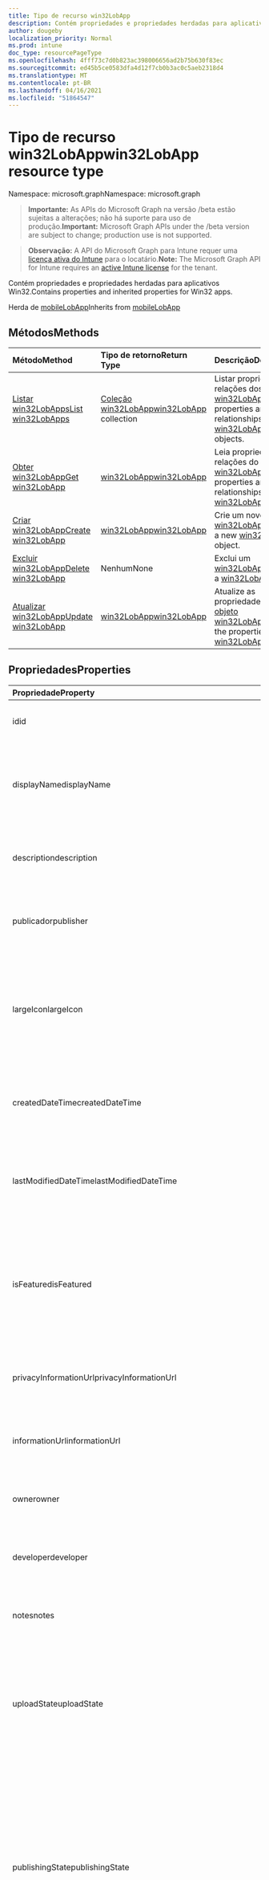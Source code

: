 ```yaml
---
title: Tipo de recurso win32LobApp
description: Contém propriedades e propriedades herdadas para aplicativos Win32.
author: dougeby
localization_priority: Normal
ms.prod: intune
doc_type: resourcePageType
ms.openlocfilehash: 4fff73c7d0b823ac398006656ad2b75b630f83ec
ms.sourcegitcommit: ed45b5ce0583dfa4d12f7cb0b3ac0c5aeb2318d4
ms.translationtype: MT
ms.contentlocale: pt-BR
ms.lasthandoff: 04/16/2021
ms.locfileid: "51864547"
---
```

# <a name="win32lobapp-resource-type"></a><span data-ttu-id="476ad-103">Tipo de recurso win32LobApp</span><span class="sxs-lookup"><span data-stu-id="476ad-103">win32LobApp resource type</span></span>

<span data-ttu-id="476ad-104">Namespace: microsoft.graph</span><span class="sxs-lookup"><span data-stu-id="476ad-104">Namespace: microsoft.graph</span></span>

> <span data-ttu-id="476ad-105">**Importante:** As APIs do Microsoft Graph na versão /beta estão sujeitas a alterações; não há suporte para uso de produção.</span><span class="sxs-lookup"><span data-stu-id="476ad-105">**Important:** Microsoft Graph APIs under the /beta version are subject to change; production use is not supported.</span></span>

> <span data-ttu-id="476ad-106">**Observação:** A API do Microsoft Graph para Intune requer uma [licença ativa do Intune](https://go.microsoft.com/fwlink/?linkid=839381) para o locatário.</span><span class="sxs-lookup"><span data-stu-id="476ad-106">**Note:** The Microsoft Graph API for Intune requires an [active Intune license](https://go.microsoft.com/fwlink/?linkid=839381) for the tenant.</span></span>

<span data-ttu-id="476ad-107">Contém propriedades e propriedades herdadas para aplicativos Win32.</span><span class="sxs-lookup"><span data-stu-id="476ad-107">Contains properties and inherited properties for Win32 apps.</span></span>


<span data-ttu-id="476ad-108">Herda de [mobileLobApp](../resources/intune-apps-mobilelobapp.md)</span><span class="sxs-lookup"><span data-stu-id="476ad-108">Inherits from [mobileLobApp](../resources/intune-apps-mobilelobapp.md)</span></span>

## <a name="methods"></a><span data-ttu-id="476ad-109">Métodos</span><span class="sxs-lookup"><span data-stu-id="476ad-109">Methods</span></span>
|<span data-ttu-id="476ad-110">Método</span><span class="sxs-lookup"><span data-stu-id="476ad-110">Method</span></span>|<span data-ttu-id="476ad-111">Tipo de retorno</span><span class="sxs-lookup"><span data-stu-id="476ad-111">Return Type</span></span>|<span data-ttu-id="476ad-112">Descrição</span><span class="sxs-lookup"><span data-stu-id="476ad-112">Description</span></span>|
|:---|:---|:---|
|[<span data-ttu-id="476ad-113">Listar win32LobApps</span><span class="sxs-lookup"><span data-stu-id="476ad-113">List win32LobApps</span></span>](../api/intune-apps-win32lobapp-list.md)|<span data-ttu-id="476ad-114">[Coleção win32LobApp](../resources/intune-apps-win32lobapp.md)</span><span class="sxs-lookup"><span data-stu-id="476ad-114">[win32LobApp](../resources/intune-apps-win32lobapp.md) collection</span></span>|<span data-ttu-id="476ad-115">Listar propriedades e relações dos [objetos win32LobApp.](../resources/intune-apps-win32lobapp.md)</span><span class="sxs-lookup"><span data-stu-id="476ad-115">List properties and relationships of the [win32LobApp](../resources/intune-apps-win32lobapp.md) objects.</span></span>|
|[<span data-ttu-id="476ad-116">Obter win32LobApp</span><span class="sxs-lookup"><span data-stu-id="476ad-116">Get win32LobApp</span></span>](../api/intune-apps-win32lobapp-get.md)|[<span data-ttu-id="476ad-117">win32LobApp</span><span class="sxs-lookup"><span data-stu-id="476ad-117">win32LobApp</span></span>](../resources/intune-apps-win32lobapp.md)|<span data-ttu-id="476ad-118">Leia propriedades e relações do [objeto win32LobApp.](../resources/intune-apps-win32lobapp.md)</span><span class="sxs-lookup"><span data-stu-id="476ad-118">Read properties and relationships of the [win32LobApp](../resources/intune-apps-win32lobapp.md) object.</span></span>|
|[<span data-ttu-id="476ad-119">Criar win32LobApp</span><span class="sxs-lookup"><span data-stu-id="476ad-119">Create win32LobApp</span></span>](../api/intune-apps-win32lobapp-create.md)|[<span data-ttu-id="476ad-120">win32LobApp</span><span class="sxs-lookup"><span data-stu-id="476ad-120">win32LobApp</span></span>](../resources/intune-apps-win32lobapp.md)|<span data-ttu-id="476ad-121">Crie um novo [objeto win32LobApp.](../resources/intune-apps-win32lobapp.md)</span><span class="sxs-lookup"><span data-stu-id="476ad-121">Create a new [win32LobApp](../resources/intune-apps-win32lobapp.md) object.</span></span>|
|[<span data-ttu-id="476ad-122">Excluir win32LobApp</span><span class="sxs-lookup"><span data-stu-id="476ad-122">Delete win32LobApp</span></span>](../api/intune-apps-win32lobapp-delete.md)|<span data-ttu-id="476ad-123">Nenhum</span><span class="sxs-lookup"><span data-stu-id="476ad-123">None</span></span>|<span data-ttu-id="476ad-124">Exclui um [win32LobApp](../resources/intune-apps-win32lobapp.md).</span><span class="sxs-lookup"><span data-stu-id="476ad-124">Deletes a [win32LobApp](../resources/intune-apps-win32lobapp.md).</span></span>|
|[<span data-ttu-id="476ad-125">Atualizar win32LobApp</span><span class="sxs-lookup"><span data-stu-id="476ad-125">Update win32LobApp</span></span>](../api/intune-apps-win32lobapp-update.md)|[<span data-ttu-id="476ad-126">win32LobApp</span><span class="sxs-lookup"><span data-stu-id="476ad-126">win32LobApp</span></span>](../resources/intune-apps-win32lobapp.md)|<span data-ttu-id="476ad-127">Atualize as propriedades de um [objeto win32LobApp.](../resources/intune-apps-win32lobapp.md)</span><span class="sxs-lookup"><span data-stu-id="476ad-127">Update the properties of a [win32LobApp](../resources/intune-apps-win32lobapp.md) object.</span></span>|

## <a name="properties"></a><span data-ttu-id="476ad-128">Propriedades</span><span class="sxs-lookup"><span data-stu-id="476ad-128">Properties</span></span>
|<span data-ttu-id="476ad-129">Propriedade</span><span class="sxs-lookup"><span data-stu-id="476ad-129">Property</span></span>|<span data-ttu-id="476ad-130">Tipo</span><span class="sxs-lookup"><span data-stu-id="476ad-130">Type</span></span>|<span data-ttu-id="476ad-131">Descrição</span><span class="sxs-lookup"><span data-stu-id="476ad-131">Description</span></span>|
|:---|:---|:---|
|<span data-ttu-id="476ad-132">id</span><span class="sxs-lookup"><span data-stu-id="476ad-132">id</span></span>|<span data-ttu-id="476ad-133">Cadeia de caracteres</span><span class="sxs-lookup"><span data-stu-id="476ad-133">String</span></span>|<span data-ttu-id="476ad-134">Chave da entidade.</span><span class="sxs-lookup"><span data-stu-id="476ad-134">Key of the entity.</span></span> <span data-ttu-id="476ad-135">Herdado de [mobileApp](../resources/intune-shared-mobileapp.md)</span><span class="sxs-lookup"><span data-stu-id="476ad-135">Inherited from [mobileApp](../resources/intune-shared-mobileapp.md)</span></span>|
|<span data-ttu-id="476ad-136">displayName</span><span class="sxs-lookup"><span data-stu-id="476ad-136">displayName</span></span>|<span data-ttu-id="476ad-137">Cadeia de caracteres</span><span class="sxs-lookup"><span data-stu-id="476ad-137">String</span></span>|<span data-ttu-id="476ad-138">O título do aplicativo importado ou definido pelo administrador.</span><span class="sxs-lookup"><span data-stu-id="476ad-138">The admin provided or imported title of the app.</span></span> <span data-ttu-id="476ad-139">Herdado de [mobileApp](../resources/intune-shared-mobileapp.md)</span><span class="sxs-lookup"><span data-stu-id="476ad-139">Inherited from [mobileApp](../resources/intune-shared-mobileapp.md)</span></span>|
|<span data-ttu-id="476ad-140">description</span><span class="sxs-lookup"><span data-stu-id="476ad-140">description</span></span>|<span data-ttu-id="476ad-141">Cadeia de caracteres</span><span class="sxs-lookup"><span data-stu-id="476ad-141">String</span></span>|<span data-ttu-id="476ad-142">A descrição do aplicativo.</span><span class="sxs-lookup"><span data-stu-id="476ad-142">The description of the app.</span></span> <span data-ttu-id="476ad-143">Herdado de [mobileApp](../resources/intune-shared-mobileapp.md)</span><span class="sxs-lookup"><span data-stu-id="476ad-143">Inherited from [mobileApp](../resources/intune-shared-mobileapp.md)</span></span>|
|<span data-ttu-id="476ad-144">publicador</span><span class="sxs-lookup"><span data-stu-id="476ad-144">publisher</span></span>|<span data-ttu-id="476ad-145">String</span><span class="sxs-lookup"><span data-stu-id="476ad-145">String</span></span>|<span data-ttu-id="476ad-146">O publicador do aplicativo.</span><span class="sxs-lookup"><span data-stu-id="476ad-146">The publisher of the app.</span></span> <span data-ttu-id="476ad-147">Herdado de [mobileApp](../resources/intune-shared-mobileapp.md)</span><span class="sxs-lookup"><span data-stu-id="476ad-147">Inherited from [mobileApp](../resources/intune-shared-mobileapp.md)</span></span>|
|<span data-ttu-id="476ad-148">largeIcon</span><span class="sxs-lookup"><span data-stu-id="476ad-148">largeIcon</span></span>|[<span data-ttu-id="476ad-149">mimeContent</span><span class="sxs-lookup"><span data-stu-id="476ad-149">mimeContent</span></span>](../resources/intune-shared-mimecontent.md)|<span data-ttu-id="476ad-150">O ícone grande, a ser exibido nos detalhes do aplicativo e usado para o carregamento do ícone.</span><span class="sxs-lookup"><span data-stu-id="476ad-150">The large icon, to be displayed in the app details and used for upload of the icon.</span></span> <span data-ttu-id="476ad-151">Herdado de [mobileApp](../resources/intune-shared-mobileapp.md)</span><span class="sxs-lookup"><span data-stu-id="476ad-151">Inherited from [mobileApp](../resources/intune-shared-mobileapp.md)</span></span>|
|<span data-ttu-id="476ad-152">createdDateTime</span><span class="sxs-lookup"><span data-stu-id="476ad-152">createdDateTime</span></span>|<span data-ttu-id="476ad-153">DateTimeOffset</span><span class="sxs-lookup"><span data-stu-id="476ad-153">DateTimeOffset</span></span>|<span data-ttu-id="476ad-154">A data e a hora da criação do aplicativo.</span><span class="sxs-lookup"><span data-stu-id="476ad-154">The date and time the app was created.</span></span> <span data-ttu-id="476ad-155">Herdado de [mobileApp](../resources/intune-shared-mobileapp.md)</span><span class="sxs-lookup"><span data-stu-id="476ad-155">Inherited from [mobileApp](../resources/intune-shared-mobileapp.md)</span></span>|
|<span data-ttu-id="476ad-156">lastModifiedDateTime</span><span class="sxs-lookup"><span data-stu-id="476ad-156">lastModifiedDateTime</span></span>|<span data-ttu-id="476ad-157">DateTimeOffset</span><span class="sxs-lookup"><span data-stu-id="476ad-157">DateTimeOffset</span></span>|<span data-ttu-id="476ad-158">A data e a hora que o aplicativo foi modificado pela última vez.</span><span class="sxs-lookup"><span data-stu-id="476ad-158">The date and time the app was last modified.</span></span> <span data-ttu-id="476ad-159">Herdado de [mobileApp](../resources/intune-shared-mobileapp.md)</span><span class="sxs-lookup"><span data-stu-id="476ad-159">Inherited from [mobileApp](../resources/intune-shared-mobileapp.md)</span></span>|
|<span data-ttu-id="476ad-160">isFeatured</span><span class="sxs-lookup"><span data-stu-id="476ad-160">isFeatured</span></span>|<span data-ttu-id="476ad-161">Boolean</span><span class="sxs-lookup"><span data-stu-id="476ad-161">Boolean</span></span>|<span data-ttu-id="476ad-162">O valor que indica se o aplicativo está marcado como em destaque pelo administrador. Herdado de [mobileApp](../resources/intune-shared-mobileapp.md)</span><span class="sxs-lookup"><span data-stu-id="476ad-162">The value indicating whether the app is marked as featured by the admin. Inherited from [mobileApp](../resources/intune-shared-mobileapp.md)</span></span>|
|<span data-ttu-id="476ad-163">privacyInformationUrl</span><span class="sxs-lookup"><span data-stu-id="476ad-163">privacyInformationUrl</span></span>|<span data-ttu-id="476ad-164">String</span><span class="sxs-lookup"><span data-stu-id="476ad-164">String</span></span>|<span data-ttu-id="476ad-165">A URL da declaração de privacidade.</span><span class="sxs-lookup"><span data-stu-id="476ad-165">The privacy statement Url.</span></span> <span data-ttu-id="476ad-166">Herdado de [mobileApp](../resources/intune-shared-mobileapp.md)</span><span class="sxs-lookup"><span data-stu-id="476ad-166">Inherited from [mobileApp](../resources/intune-shared-mobileapp.md)</span></span>|
|<span data-ttu-id="476ad-167">informationUrl</span><span class="sxs-lookup"><span data-stu-id="476ad-167">informationUrl</span></span>|<span data-ttu-id="476ad-168">String</span><span class="sxs-lookup"><span data-stu-id="476ad-168">String</span></span>|<span data-ttu-id="476ad-169">A URL de informações adicionais.</span><span class="sxs-lookup"><span data-stu-id="476ad-169">The more information Url.</span></span> <span data-ttu-id="476ad-170">Herdado de [mobileApp](../resources/intune-shared-mobileapp.md)</span><span class="sxs-lookup"><span data-stu-id="476ad-170">Inherited from [mobileApp](../resources/intune-shared-mobileapp.md)</span></span>|
|<span data-ttu-id="476ad-171">owner</span><span class="sxs-lookup"><span data-stu-id="476ad-171">owner</span></span>|<span data-ttu-id="476ad-172">Cadeia de caracteres</span><span class="sxs-lookup"><span data-stu-id="476ad-172">String</span></span>|<span data-ttu-id="476ad-173">O proprietário do conteúdo.</span><span class="sxs-lookup"><span data-stu-id="476ad-173">The owner of the app.</span></span> <span data-ttu-id="476ad-174">Herdado de [mobileApp](../resources/intune-shared-mobileapp.md)</span><span class="sxs-lookup"><span data-stu-id="476ad-174">Inherited from [mobileApp](../resources/intune-shared-mobileapp.md)</span></span>|
|<span data-ttu-id="476ad-175">developer</span><span class="sxs-lookup"><span data-stu-id="476ad-175">developer</span></span>|<span data-ttu-id="476ad-176">String</span><span class="sxs-lookup"><span data-stu-id="476ad-176">String</span></span>|<span data-ttu-id="476ad-177">O desenvolvedor do aplicativo.</span><span class="sxs-lookup"><span data-stu-id="476ad-177">The developer of the app.</span></span> <span data-ttu-id="476ad-178">Herdado de [mobileApp](../resources/intune-shared-mobileapp.md)</span><span class="sxs-lookup"><span data-stu-id="476ad-178">Inherited from [mobileApp](../resources/intune-shared-mobileapp.md)</span></span>|
|<span data-ttu-id="476ad-179">notes</span><span class="sxs-lookup"><span data-stu-id="476ad-179">notes</span></span>|<span data-ttu-id="476ad-180">String</span><span class="sxs-lookup"><span data-stu-id="476ad-180">String</span></span>|<span data-ttu-id="476ad-181">Anotações do aplicativo.</span><span class="sxs-lookup"><span data-stu-id="476ad-181">Notes for the app.</span></span> <span data-ttu-id="476ad-182">Herdado de [mobileApp](../resources/intune-shared-mobileapp.md)</span><span class="sxs-lookup"><span data-stu-id="476ad-182">Inherited from [mobileApp](../resources/intune-shared-mobileapp.md)</span></span>|
|<span data-ttu-id="476ad-183">uploadState</span><span class="sxs-lookup"><span data-stu-id="476ad-183">uploadState</span></span>|<span data-ttu-id="476ad-184">Int32</span><span class="sxs-lookup"><span data-stu-id="476ad-184">Int32</span></span>|<span data-ttu-id="476ad-185">O estado de carregamento.</span><span class="sxs-lookup"><span data-stu-id="476ad-185">The upload state.</span></span> <span data-ttu-id="476ad-186">Os valores possíveis são: 0 - `Not Ready` , 1 - `Ready` , 2 - `Processing` .</span><span class="sxs-lookup"><span data-stu-id="476ad-186">Possible values are: 0 - `Not Ready`, 1 - `Ready`, 2 - `Processing`.</span></span> <span data-ttu-id="476ad-187">Herdado de [mobileApp](../resources/intune-shared-mobileapp.md)</span><span class="sxs-lookup"><span data-stu-id="476ad-187">Inherited from [mobileApp](../resources/intune-shared-mobileapp.md)</span></span>|
|<span data-ttu-id="476ad-188">publishingState</span><span class="sxs-lookup"><span data-stu-id="476ad-188">publishingState</span></span>|[<span data-ttu-id="476ad-189">mobileAppPublishingState</span><span class="sxs-lookup"><span data-stu-id="476ad-189">mobileAppPublishingState</span></span>](../resources/intune-apps-mobileapppublishingstate.md)|<span data-ttu-id="476ad-190">O estado de publicação do aplicativo.</span><span class="sxs-lookup"><span data-stu-id="476ad-190">The publishing state for the app.</span></span> <span data-ttu-id="476ad-191">O aplicativo não pode ser assinado, a menos que ele seja publicado.</span><span class="sxs-lookup"><span data-stu-id="476ad-191">The app cannot be assigned unless the app is published.</span></span> <span data-ttu-id="476ad-192">Herdado de [mobileApp](../resources/intune-shared-mobileapp.md).</span><span class="sxs-lookup"><span data-stu-id="476ad-192">Inherited from [mobileApp](../resources/intune-shared-mobileapp.md).</span></span> <span data-ttu-id="476ad-193">Os valores possíveis são: `notPublished`, `processing`, `published`.</span><span class="sxs-lookup"><span data-stu-id="476ad-193">Possible values are: `notPublished`, `processing`, `published`.</span></span>|
|<span data-ttu-id="476ad-194">isAssigned</span><span class="sxs-lookup"><span data-stu-id="476ad-194">isAssigned</span></span>|<span data-ttu-id="476ad-195">Boolean</span><span class="sxs-lookup"><span data-stu-id="476ad-195">Boolean</span></span>|<span data-ttu-id="476ad-196">O valor que indica se o aplicativo é atribuído a pelo menos um grupo.</span><span class="sxs-lookup"><span data-stu-id="476ad-196">The value indicating whether the app is assigned to at least one group.</span></span> <span data-ttu-id="476ad-197">Herdado de [mobileApp](../resources/intune-shared-mobileapp.md)</span><span class="sxs-lookup"><span data-stu-id="476ad-197">Inherited from [mobileApp](../resources/intune-shared-mobileapp.md)</span></span>|
|<span data-ttu-id="476ad-198">roleScopeTagIds</span><span class="sxs-lookup"><span data-stu-id="476ad-198">roleScopeTagIds</span></span>|<span data-ttu-id="476ad-199">Coleção String</span><span class="sxs-lookup"><span data-stu-id="476ad-199">String collection</span></span>|<span data-ttu-id="476ad-200">Lista de ids de marca de escopo para este aplicativo móvel.</span><span class="sxs-lookup"><span data-stu-id="476ad-200">List of scope tag ids for this mobile app.</span></span> <span data-ttu-id="476ad-201">Herdado de [mobileApp](../resources/intune-shared-mobileapp.md)</span><span class="sxs-lookup"><span data-stu-id="476ad-201">Inherited from [mobileApp](../resources/intune-shared-mobileapp.md)</span></span>|
|<span data-ttu-id="476ad-202">dependentAppCount</span><span class="sxs-lookup"><span data-stu-id="476ad-202">dependentAppCount</span></span>|<span data-ttu-id="476ad-203">Int32</span><span class="sxs-lookup"><span data-stu-id="476ad-203">Int32</span></span>|<span data-ttu-id="476ad-204">O número total de dependências que o aplicativo filho tem.</span><span class="sxs-lookup"><span data-stu-id="476ad-204">The total number of dependencies the child app has.</span></span> <span data-ttu-id="476ad-205">Herdado de [mobileApp](../resources/intune-shared-mobileapp.md)</span><span class="sxs-lookup"><span data-stu-id="476ad-205">Inherited from [mobileApp](../resources/intune-shared-mobileapp.md)</span></span>|
|<span data-ttu-id="476ad-206">supersedingAppCount</span><span class="sxs-lookup"><span data-stu-id="476ad-206">supersedingAppCount</span></span>|<span data-ttu-id="476ad-207">Int32</span><span class="sxs-lookup"><span data-stu-id="476ad-207">Int32</span></span>|<span data-ttu-id="476ad-208">O número total de aplicativos que esse aplicativo sobressede direta ou indiretamente.</span><span class="sxs-lookup"><span data-stu-id="476ad-208">The total number of apps this app directly or indirectly supersedes.</span></span> <span data-ttu-id="476ad-209">Herdado de [mobileApp](../resources/intune-shared-mobileapp.md)</span><span class="sxs-lookup"><span data-stu-id="476ad-209">Inherited from [mobileApp](../resources/intune-shared-mobileapp.md)</span></span>|
|<span data-ttu-id="476ad-210">supersededAppCount</span><span class="sxs-lookup"><span data-stu-id="476ad-210">supersededAppCount</span></span>|<span data-ttu-id="476ad-211">Int32</span><span class="sxs-lookup"><span data-stu-id="476ad-211">Int32</span></span>|<span data-ttu-id="476ad-212">O número total de aplicativos pelos quais esse aplicativo é, direta ou indiretamente, é suplido.</span><span class="sxs-lookup"><span data-stu-id="476ad-212">The total number of apps this app is directly or indirectly superseded by.</span></span> <span data-ttu-id="476ad-213">Herdado de [mobileApp](../resources/intune-shared-mobileapp.md)</span><span class="sxs-lookup"><span data-stu-id="476ad-213">Inherited from [mobileApp](../resources/intune-shared-mobileapp.md)</span></span>|
|<span data-ttu-id="476ad-214">committedContentVersion</span><span class="sxs-lookup"><span data-stu-id="476ad-214">committedContentVersion</span></span>|<span data-ttu-id="476ad-215">String</span><span class="sxs-lookup"><span data-stu-id="476ad-215">String</span></span>|<span data-ttu-id="476ad-216">A versão do conteúdo interno confirmado.</span><span class="sxs-lookup"><span data-stu-id="476ad-216">The internal committed content version.</span></span> <span data-ttu-id="476ad-217">Herdado de [mobileLobApp](../resources/intune-apps-mobilelobapp.md)</span><span class="sxs-lookup"><span data-stu-id="476ad-217">Inherited from [mobileLobApp](../resources/intune-apps-mobilelobapp.md)</span></span>|
|<span data-ttu-id="476ad-218">fileName</span><span class="sxs-lookup"><span data-stu-id="476ad-218">fileName</span></span>|<span data-ttu-id="476ad-219">String</span><span class="sxs-lookup"><span data-stu-id="476ad-219">String</span></span>|<span data-ttu-id="476ad-220">O nome do arquivo do aplicativo Lob principal.</span><span class="sxs-lookup"><span data-stu-id="476ad-220">The name of the main Lob application file.</span></span> <span data-ttu-id="476ad-221">Herdado de [mobileLobApp](../resources/intune-apps-mobilelobapp.md)</span><span class="sxs-lookup"><span data-stu-id="476ad-221">Inherited from [mobileLobApp](../resources/intune-apps-mobilelobapp.md)</span></span>|
|<span data-ttu-id="476ad-222">size</span><span class="sxs-lookup"><span data-stu-id="476ad-222">size</span></span>|<span data-ttu-id="476ad-223">Int64</span><span class="sxs-lookup"><span data-stu-id="476ad-223">Int64</span></span>|<span data-ttu-id="476ad-224">O tamanho total, incluindo todos os arquivos carregados.</span><span class="sxs-lookup"><span data-stu-id="476ad-224">The total size, including all uploaded files.</span></span> <span data-ttu-id="476ad-225">Herdado de [mobileLobApp](../resources/intune-apps-mobilelobapp.md)</span><span class="sxs-lookup"><span data-stu-id="476ad-225">Inherited from [mobileLobApp](../resources/intune-apps-mobilelobapp.md)</span></span>|
|<span data-ttu-id="476ad-226">installCommandLine</span><span class="sxs-lookup"><span data-stu-id="476ad-226">installCommandLine</span></span>|<span data-ttu-id="476ad-227">Cadeia de Caracteres</span><span class="sxs-lookup"><span data-stu-id="476ad-227">String</span></span>|<span data-ttu-id="476ad-228">A linha de comando para instalar este aplicativo</span><span class="sxs-lookup"><span data-stu-id="476ad-228">The command line to install this app</span></span>|
|<span data-ttu-id="476ad-229">uninstallCommandLine</span><span class="sxs-lookup"><span data-stu-id="476ad-229">uninstallCommandLine</span></span>|<span data-ttu-id="476ad-230">Cadeia de Caracteres</span><span class="sxs-lookup"><span data-stu-id="476ad-230">String</span></span>|<span data-ttu-id="476ad-231">A linha de comando para desinstalar esse aplicativo</span><span class="sxs-lookup"><span data-stu-id="476ad-231">The command line to uninstall this app</span></span>|
|<span data-ttu-id="476ad-232">applicableArchitectures</span><span class="sxs-lookup"><span data-stu-id="476ad-232">applicableArchitectures</span></span>|[<span data-ttu-id="476ad-233">windowsArchitecture</span><span class="sxs-lookup"><span data-stu-id="476ad-233">windowsArchitecture</span></span>](../resources/intune-apps-windowsarchitecture.md)|<span data-ttu-id="476ad-234">As arquiteturas do Windows nas quais este aplicativo pode ser executado.</span><span class="sxs-lookup"><span data-stu-id="476ad-234">The Windows architecture(s) for which this app can run on.</span></span> <span data-ttu-id="476ad-235">Os possíveis valores são: `none`, `x86`, `x64`, `arm`, `neutral`, `arm64`.</span><span class="sxs-lookup"><span data-stu-id="476ad-235">Possible values are: `none`, `x86`, `x64`, `arm`, `neutral`, `arm64`.</span></span>|
|<span data-ttu-id="476ad-236">minimumSupportedOperatingSystem</span><span class="sxs-lookup"><span data-stu-id="476ad-236">minimumSupportedOperatingSystem</span></span>|[<span data-ttu-id="476ad-237">windowsMinimumOperatingSystem</span><span class="sxs-lookup"><span data-stu-id="476ad-237">windowsMinimumOperatingSystem</span></span>](../resources/intune-apps-windowsminimumoperatingsystem.md)|<span data-ttu-id="476ad-238">O valor do sistema de operacional mínimo aplicável.</span><span class="sxs-lookup"><span data-stu-id="476ad-238">The value for the minimum applicable operating system.</span></span>|
|<span data-ttu-id="476ad-239">minimumFreeDiskSpaceInMB</span><span class="sxs-lookup"><span data-stu-id="476ad-239">minimumFreeDiskSpaceInMB</span></span>|<span data-ttu-id="476ad-240">Int32</span><span class="sxs-lookup"><span data-stu-id="476ad-240">Int32</span></span>|<span data-ttu-id="476ad-241">O valor do espaço em disco gratuito mínimo necessário para instalar este aplicativo.</span><span class="sxs-lookup"><span data-stu-id="476ad-241">The value for the minimum free disk space which is required to install this app.</span></span>|
|<span data-ttu-id="476ad-242">minimumMemoryInMB</span><span class="sxs-lookup"><span data-stu-id="476ad-242">minimumMemoryInMB</span></span>|<span data-ttu-id="476ad-243">Int32</span><span class="sxs-lookup"><span data-stu-id="476ad-243">Int32</span></span>|<span data-ttu-id="476ad-244">O valor da memória física mínima necessária para instalar esse aplicativo.</span><span class="sxs-lookup"><span data-stu-id="476ad-244">The value for the minimum physical memory which is required to install this app.</span></span>|
|<span data-ttu-id="476ad-245">minimumNumberOfProcessors</span><span class="sxs-lookup"><span data-stu-id="476ad-245">minimumNumberOfProcessors</span></span>|<span data-ttu-id="476ad-246">Int32</span><span class="sxs-lookup"><span data-stu-id="476ad-246">Int32</span></span>|<span data-ttu-id="476ad-247">O valor do número mínimo de processadores necessário para instalar esse aplicativo.</span><span class="sxs-lookup"><span data-stu-id="476ad-247">The value for the minimum number of processors which is required to install this app.</span></span>|
|<span data-ttu-id="476ad-248">minimumCpuSpeedInMHz</span><span class="sxs-lookup"><span data-stu-id="476ad-248">minimumCpuSpeedInMHz</span></span>|<span data-ttu-id="476ad-249">Int32</span><span class="sxs-lookup"><span data-stu-id="476ad-249">Int32</span></span>|<span data-ttu-id="476ad-250">O valor da velocidade mínima da CPU necessária para instalar este aplicativo.</span><span class="sxs-lookup"><span data-stu-id="476ad-250">The value for the minimum CPU speed which is required to install this app.</span></span>|
|<span data-ttu-id="476ad-251">detectionRules</span><span class="sxs-lookup"><span data-stu-id="476ad-251">detectionRules</span></span>|<span data-ttu-id="476ad-252">[Coleção win32LobAppDetection](../resources/intune-apps-win32lobappdetection.md)</span><span class="sxs-lookup"><span data-stu-id="476ad-252">[win32LobAppDetection](../resources/intune-apps-win32lobappdetection.md) collection</span></span>|<span data-ttu-id="476ad-253">As regras de detecção para detectar o aplicativo Win32 Line of Business (LoB).</span><span class="sxs-lookup"><span data-stu-id="476ad-253">The detection rules to detect Win32 Line of Business (LoB) app.</span></span>|
|<span data-ttu-id="476ad-254">requirementRules</span><span class="sxs-lookup"><span data-stu-id="476ad-254">requirementRules</span></span>|<span data-ttu-id="476ad-255">[coleção win32LobAppRequirement](../resources/intune-apps-win32lobapprequirement.md)</span><span class="sxs-lookup"><span data-stu-id="476ad-255">[win32LobAppRequirement](../resources/intune-apps-win32lobapprequirement.md) collection</span></span>|<span data-ttu-id="476ad-256">As regras de requisito para detectar o aplicativo Win32 Line of Business (LoB).</span><span class="sxs-lookup"><span data-stu-id="476ad-256">The requirement rules to detect Win32 Line of Business (LoB) app.</span></span>|
|<span data-ttu-id="476ad-257">rules</span><span class="sxs-lookup"><span data-stu-id="476ad-257">rules</span></span>|<span data-ttu-id="476ad-258">[Coleção win32LobAppRule](../resources/intune-apps-win32lobapprule.md)</span><span class="sxs-lookup"><span data-stu-id="476ad-258">[win32LobAppRule](../resources/intune-apps-win32lobapprule.md) collection</span></span>|<span data-ttu-id="476ad-259">As regras de detecção e requisitos para este aplicativo.</span><span class="sxs-lookup"><span data-stu-id="476ad-259">The detection and requirement rules for this app.</span></span>|
|<span data-ttu-id="476ad-260">installExperience</span><span class="sxs-lookup"><span data-stu-id="476ad-260">installExperience</span></span>|[<span data-ttu-id="476ad-261">win32LobAppInstallExperience</span><span class="sxs-lookup"><span data-stu-id="476ad-261">win32LobAppInstallExperience</span></span>](../resources/intune-apps-win32lobappinstallexperience.md)|<span data-ttu-id="476ad-262">A experiência de instalação deste aplicativo.</span><span class="sxs-lookup"><span data-stu-id="476ad-262">The install experience for this app.</span></span>|
|<span data-ttu-id="476ad-263">returnCodes</span><span class="sxs-lookup"><span data-stu-id="476ad-263">returnCodes</span></span>|<span data-ttu-id="476ad-264">[Coleção win32LobAppReturnCode](../resources/intune-apps-win32lobappreturncode.md)</span><span class="sxs-lookup"><span data-stu-id="476ad-264">[win32LobAppReturnCode](../resources/intune-apps-win32lobappreturncode.md) collection</span></span>|<span data-ttu-id="476ad-265">Os códigos de retorno para o comportamento pós-instalação.</span><span class="sxs-lookup"><span data-stu-id="476ad-265">The return codes for post installation behavior.</span></span>|
|<span data-ttu-id="476ad-266">msiInformation</span><span class="sxs-lookup"><span data-stu-id="476ad-266">msiInformation</span></span>|[<span data-ttu-id="476ad-267">win32LobAppMsiInformation</span><span class="sxs-lookup"><span data-stu-id="476ad-267">win32LobAppMsiInformation</span></span>](../resources/intune-apps-win32lobappmsiinformation.md)|<span data-ttu-id="476ad-268">O MSI detalha se esse aplicativo Win32 é um aplicativo MSI.</span><span class="sxs-lookup"><span data-stu-id="476ad-268">The MSI details if this Win32 app is an MSI app.</span></span>|
|<span data-ttu-id="476ad-269">setupFilePath</span><span class="sxs-lookup"><span data-stu-id="476ad-269">setupFilePath</span></span>|<span data-ttu-id="476ad-270">Cadeia de Caracteres</span><span class="sxs-lookup"><span data-stu-id="476ad-270">String</span></span>|<span data-ttu-id="476ad-271">O caminho relativo do arquivo de instalação no pacote Win32LobApp criptografado.</span><span class="sxs-lookup"><span data-stu-id="476ad-271">The relative path of the setup file in the encrypted Win32LobApp package.</span></span>|
|<span data-ttu-id="476ad-272">minimumSupportedWindowsRelease</span><span class="sxs-lookup"><span data-stu-id="476ad-272">minimumSupportedWindowsRelease</span></span>|<span data-ttu-id="476ad-273">Cadeia de Caracteres</span><span class="sxs-lookup"><span data-stu-id="476ad-273">String</span></span>|<span data-ttu-id="476ad-274">O valor da versão mínima com suporte do Windows.</span><span class="sxs-lookup"><span data-stu-id="476ad-274">The value for the minimum supported windows release.</span></span>|
|<span data-ttu-id="476ad-275">displayVersion</span><span class="sxs-lookup"><span data-stu-id="476ad-275">displayVersion</span></span>|<span data-ttu-id="476ad-276">Cadeia de Caracteres</span><span class="sxs-lookup"><span data-stu-id="476ad-276">String</span></span>|<span data-ttu-id="476ad-277">A versão exibida no UX deste aplicativo.</span><span class="sxs-lookup"><span data-stu-id="476ad-277">The version displayed in the UX for this app.</span></span>|

## <a name="relationships"></a><span data-ttu-id="476ad-278">Relações</span><span class="sxs-lookup"><span data-stu-id="476ad-278">Relationships</span></span>
|<span data-ttu-id="476ad-279">Relação</span><span class="sxs-lookup"><span data-stu-id="476ad-279">Relationship</span></span>|<span data-ttu-id="476ad-280">Tipo</span><span class="sxs-lookup"><span data-stu-id="476ad-280">Type</span></span>|<span data-ttu-id="476ad-281">Descrição</span><span class="sxs-lookup"><span data-stu-id="476ad-281">Description</span></span>|
|:---|:---|:---|
|<span data-ttu-id="476ad-282">categories</span><span class="sxs-lookup"><span data-stu-id="476ad-282">categories</span></span>|<span data-ttu-id="476ad-283">Coleção [mobileAppCategory](../resources/intune-apps-mobileappcategory.md)</span><span class="sxs-lookup"><span data-stu-id="476ad-283">[mobileAppCategory](../resources/intune-apps-mobileappcategory.md) collection</span></span>|<span data-ttu-id="476ad-284">A lista de categorias para este aplicativo.</span><span class="sxs-lookup"><span data-stu-id="476ad-284">The list of categories for this app.</span></span> <span data-ttu-id="476ad-285">Herdado de [mobileApp](../resources/intune-shared-mobileapp.md)</span><span class="sxs-lookup"><span data-stu-id="476ad-285">Inherited from [mobileApp](../resources/intune-shared-mobileapp.md)</span></span>|
|<span data-ttu-id="476ad-286">assignments</span><span class="sxs-lookup"><span data-stu-id="476ad-286">assignments</span></span>|<span data-ttu-id="476ad-287">Coleção [mobileAppAssignment](../resources/intune-apps-mobileappassignment.md)</span><span class="sxs-lookup"><span data-stu-id="476ad-287">[mobileAppAssignment](../resources/intune-apps-mobileappassignment.md) collection</span></span>|<span data-ttu-id="476ad-288">A lista de atribuições de grupo para esse aplicativo móvel.</span><span class="sxs-lookup"><span data-stu-id="476ad-288">The list of group assignments for this mobile app.</span></span> <span data-ttu-id="476ad-289">Herdado de [mobileApp](../resources/intune-shared-mobileapp.md)</span><span class="sxs-lookup"><span data-stu-id="476ad-289">Inherited from [mobileApp](../resources/intune-shared-mobileapp.md)</span></span>|
|<span data-ttu-id="476ad-290">installSummary</span><span class="sxs-lookup"><span data-stu-id="476ad-290">installSummary</span></span>|[<span data-ttu-id="476ad-291">mobileAppInstallSummary</span><span class="sxs-lookup"><span data-stu-id="476ad-291">mobileAppInstallSummary</span></span>](../resources/intune-apps-mobileappinstallsummary.md)|<span data-ttu-id="476ad-292">Resumo de instalação do aplicativo móvel.</span><span class="sxs-lookup"><span data-stu-id="476ad-292">Mobile App Install Summary.</span></span> <span data-ttu-id="476ad-293">Herdado de [mobileApp](../resources/intune-shared-mobileapp.md)</span><span class="sxs-lookup"><span data-stu-id="476ad-293">Inherited from [mobileApp](../resources/intune-shared-mobileapp.md)</span></span>|
|<span data-ttu-id="476ad-294">deviceStatuses</span><span class="sxs-lookup"><span data-stu-id="476ad-294">deviceStatuses</span></span>|<span data-ttu-id="476ad-295">[Coleção mobileAppInstallStatus](../resources/intune-apps-mobileappinstallstatus.md)</span><span class="sxs-lookup"><span data-stu-id="476ad-295">[mobileAppInstallStatus](../resources/intune-apps-mobileappinstallstatus.md) collection</span></span>|<span data-ttu-id="476ad-296">A lista de estados de instalação para este aplicativo móvel.</span><span class="sxs-lookup"><span data-stu-id="476ad-296">The list of installation states for this mobile app.</span></span> <span data-ttu-id="476ad-297">Herdado de [mobileApp](../resources/intune-shared-mobileapp.md)</span><span class="sxs-lookup"><span data-stu-id="476ad-297">Inherited from [mobileApp](../resources/intune-shared-mobileapp.md)</span></span>|
|<span data-ttu-id="476ad-298">userStatuses</span><span class="sxs-lookup"><span data-stu-id="476ad-298">userStatuses</span></span>|<span data-ttu-id="476ad-299">[Coleção userAppInstallStatus](../resources/intune-apps-userappinstallstatus.md)</span><span class="sxs-lookup"><span data-stu-id="476ad-299">[userAppInstallStatus](../resources/intune-apps-userappinstallstatus.md) collection</span></span>|<span data-ttu-id="476ad-300">A lista de estados de instalação para este aplicativo móvel.</span><span class="sxs-lookup"><span data-stu-id="476ad-300">The list of installation states for this mobile app.</span></span> <span data-ttu-id="476ad-301">Herdado de [mobileApp](../resources/intune-shared-mobileapp.md)</span><span class="sxs-lookup"><span data-stu-id="476ad-301">Inherited from [mobileApp](../resources/intune-shared-mobileapp.md)</span></span>|
|<span data-ttu-id="476ad-302">relações</span><span class="sxs-lookup"><span data-stu-id="476ad-302">relationships</span></span>|<span data-ttu-id="476ad-303">[Coleção mobileAppRelationship](../resources/intune-apps-mobileapprelationship.md)</span><span class="sxs-lookup"><span data-stu-id="476ad-303">[mobileAppRelationship](../resources/intune-apps-mobileapprelationship.md) collection</span></span>|<span data-ttu-id="476ad-304">O conjunto de relações diretas para este aplicativo.</span><span class="sxs-lookup"><span data-stu-id="476ad-304">The set of direct relationships for this app.</span></span> <span data-ttu-id="476ad-305">Herdado de [mobileApp](../resources/intune-shared-mobileapp.md)</span><span class="sxs-lookup"><span data-stu-id="476ad-305">Inherited from [mobileApp](../resources/intune-shared-mobileapp.md)</span></span>|
|<span data-ttu-id="476ad-306">contentVersions</span><span class="sxs-lookup"><span data-stu-id="476ad-306">contentVersions</span></span>|<span data-ttu-id="476ad-307">Coleção [mobileAppContent](../resources/intune-apps-mobileappcontent.md)</span><span class="sxs-lookup"><span data-stu-id="476ad-307">[mobileAppContent](../resources/intune-apps-mobileappcontent.md) collection</span></span>|<span data-ttu-id="476ad-308">A lista das versões de conteúdo deste aplicativo.</span><span class="sxs-lookup"><span data-stu-id="476ad-308">The list of content versions for this app.</span></span> <span data-ttu-id="476ad-309">Herdado de [mobileLobApp](../resources/intune-apps-mobilelobapp.md)</span><span class="sxs-lookup"><span data-stu-id="476ad-309">Inherited from [mobileLobApp](../resources/intune-apps-mobilelobapp.md)</span></span>|

## <a name="json-representation"></a><span data-ttu-id="476ad-310">Representação JSON</span><span class="sxs-lookup"><span data-stu-id="476ad-310">JSON Representation</span></span>
<span data-ttu-id="476ad-311">Veja a seguir uma representação JSON do recurso.</span><span class="sxs-lookup"><span data-stu-id="476ad-311">Here is a JSON representation of the resource.</span></span>
<!-- {
  "blockType": "resource",
  "keyProperty": "id",
  "@odata.type": "microsoft.graph.win32LobApp"
}
-->
``` json
{
  "@odata.type": "#microsoft.graph.win32LobApp",
  "id": "String (identifier)",
  "displayName": "String",
  "description": "String",
  "publisher": "String",
  "largeIcon": {
    "@odata.type": "microsoft.graph.mimeContent",
    "type": "String",
    "value": "binary"
  },
  "createdDateTime": "String (timestamp)",
  "lastModifiedDateTime": "String (timestamp)",
  "isFeatured": true,
  "privacyInformationUrl": "String",
  "informationUrl": "String",
  "owner": "String",
  "developer": "String",
  "notes": "String",
  "uploadState": 1024,
  "publishingState": "String",
  "isAssigned": true,
  "roleScopeTagIds": [
    "String"
  ],
  "dependentAppCount": 1024,
  "supersedingAppCount": 1024,
  "supersededAppCount": 1024,
  "committedContentVersion": "String",
  "fileName": "String",
  "size": 1024,
  "installCommandLine": "String",
  "uninstallCommandLine": "String",
  "applicableArchitectures": "String",
  "minimumSupportedOperatingSystem": {
    "@odata.type": "microsoft.graph.windowsMinimumOperatingSystem",
    "v8_0": true,
    "v8_1": true,
    "v10_0": true,
    "v10_1607": true,
    "v10_1703": true,
    "v10_1709": true,
    "v10_1803": true,
    "v10_1809": true,
    "v10_1903": true,
    "v10_1909": true,
    "v10_2004": true,
    "v10_2H20": true
  },
  "minimumFreeDiskSpaceInMB": 1024,
  "minimumMemoryInMB": 1024,
  "minimumNumberOfProcessors": 1024,
  "minimumCpuSpeedInMHz": 1024,
  "detectionRules": [
    {
      "@odata.type": "microsoft.graph.win32LobAppRegistryDetection",
      "check32BitOn64System": true,
      "keyPath": "String",
      "valueName": "String",
      "detectionType": "String",
      "operator": "String",
      "detectionValue": "String"
    }
  ],
  "requirementRules": [
    {
      "@odata.type": "microsoft.graph.win32LobAppRegistryRequirement",
      "operator": "String",
      "detectionValue": "String",
      "check32BitOn64System": true,
      "keyPath": "String",
      "valueName": "String",
      "detectionType": "String"
    }
  ],
  "rules": [
    {
      "@odata.type": "microsoft.graph.win32LobAppRegistryRule",
      "ruleType": "String",
      "check32BitOn64System": true,
      "keyPath": "String",
      "valueName": "String",
      "operationType": "String",
      "operator": "String",
      "comparisonValue": "String"
    }
  ],
  "installExperience": {
    "@odata.type": "microsoft.graph.win32LobAppInstallExperience",
    "runAsAccount": "String",
    "deviceRestartBehavior": "String"
  },
  "returnCodes": [
    {
      "@odata.type": "microsoft.graph.win32LobAppReturnCode",
      "returnCode": 1024,
      "type": "String"
    }
  ],
  "msiInformation": {
    "@odata.type": "microsoft.graph.win32LobAppMsiInformation",
    "productCode": "String",
    "productVersion": "String",
    "upgradeCode": "String",
    "requiresReboot": true,
    "packageType": "String",
    "productName": "String",
    "publisher": "String"
  },
  "setupFilePath": "String",
  "minimumSupportedWindowsRelease": "String",
  "displayVersion": "String"
}
```




